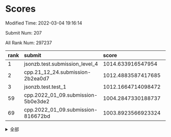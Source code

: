 # Scores

Modified Time: 2022-03-04 19:16:14

Submit Num: 207

All Rank Num: 297237

| rank |               submit               |       score        |       sigma        | pk_num |
| :--- | :--------------------------------- | :----------------- | :----------------- | :----- |
| 1    | jsonzb.test.submission_level_4     | 1014.633916547954  | 0.8526966553942098 | 5748   |
| 2    | cpp.21_12_24.submission-2b2ea0d7   | 1012.4883587417685 | 0.818306503052559  | 5746   |
| 3    | jsonzb.test.test_1                 | 1012.1664714098472 | 0.8060036979235603 | 5741   |
| 59   | cpp.2022_01_09.submission-5b0e3de2 | 1004.2847330188737 | 0.7124155645820776 | 5743   |
| 69   | cpp.2022_01_09.submission-816672bd | 1003.8923566923324 | 0.7140948073280414 | 5743   |


<details>
<summary>全部</summary>

| rank |                 submit                 |       score        |       sigma        | pk_num |
| :--- | :------------------------------------- | :----------------- | :----------------- | :----- |
| 1    | jsonzb.test.submission_level_4         | 1014.633916547954  | 0.8526966553942098 | 5748   |
| 2    | cpp.21_12_24.submission-2b2ea0d7       | 1012.4883587417685 | 0.818306503052559  | 5746   |
| 3    | jsonzb.test.test_1                     | 1012.1664714098472 | 0.8060036979235603 | 5741   |
| 4    | gobigger.level_3.submission_level_3_28 | 1011.6592419072101 | 0.780787000646409  | 5746   |
| 5    | gobigger.level_3.submission_level_3_27 | 1011.3398750171465 | 0.7775644471342973 | 5740   |
| 6    | gobigger.level_3.submission_level_3_44 | 1011.2632488694703 | 0.7707279228596974 | 5746   |
| 7    | gobigger.level_3.submission_level_3_29 | 1011.2488088494355 | 0.7773877363726078 | 5743   |
| 8    | gobigger.level_3.submission_level_3_4  | 1011.1361059225102 | 0.7753400933486181 | 5743   |
| 9    | gobigger.level_3.submission_level_3_35 | 1011.0594650391448 | 0.7998237907858176 | 5742   |
| 10   | gobigger.level_3.submission_level_3_10 | 1010.940892315295  | 0.7720115763082249 | 5743   |
| 11   | gobigger.level_3.submission_level_3_6  | 1010.7665608211482 | 0.7473671148474381 | 5745   |
| 12   | gobigger.level_3.submission_level_3_46 | 1010.7604282155228 | 0.7867867415164316 | 5740   |
| 13   | gobigger.level_3.submission_level_3_8  | 1010.6187509608908 | 0.7681253379612153 | 5745   |
| 14   | gobigger.level_3.submission_level_3_24 | 1010.5930181294053 | 0.7724647495492061 | 5745   |
| 15   | gobigger.level_3.submission_level_3_26 | 1010.5768282483998 | 0.7437302043134164 | 5745   |
| 16   | gobigger.level_3.submission_level_3_0  | 1010.5556613046634 | 0.7807083744390464 | 5744   |
| 17   | gobigger.level_3.submission_level_3_15 | 1010.5161851361041 | 0.7928990066312654 | 5741   |
| 18   | gobigger.level_3.submission_level_3_2  | 1010.4989931993613 | 0.7885325239981279 | 5745   |
| 19   | gobigger.level_3.submission_level_3_34 | 1010.4763731122013 | 0.7588639717073584 | 5751   |
| 20   | gobigger.level_3.submission_level_3_1  | 1010.4546611962204 | 0.7662701012353939 | 5747   |
| 21   | gobigger.level_3.submission_level_3_49 | 1010.215588882067  | 0.7666344125102249 | 5746   |
| 22   | gobigger.level_3.submission_level_3_3  | 1010.123555869588  | 0.7421966544936449 | 5741   |
| 23   | gobigger.level_3.submission_level_3_31 | 1010.015588738888  | 0.7644770902391396 | 5749   |
| 24   | gobigger.level_3.submission_level_3_21 | 1009.9985780844784 | 0.7466545090776676 | 5737   |
| 25   | gobigger.level_3.submission_level_3_38 | 1009.9638866479469 | 0.741832742650345  | 5743   |
| 26   | gobigger.level_3.submission_level_3_45 | 1009.9229736490432 | 0.7526865098858638 | 5747   |
| 27   | gobigger.level_3.submission_level_3_16 | 1009.8445819164116 | 0.7735186117648105 | 5744   |
| 28   | gobigger.level_3.submission_level_3_20 | 1009.7200031338456 | 0.7338406496399055 | 5744   |
| 29   | gobigger.level_3.submission_level_3_48 | 1009.6867298865391 | 0.7566860019892109 | 5741   |
| 30   | gobigger.level_3.submission_level_3_12 | 1009.6755847330388 | 0.7442816814943702 | 5744   |
| 31   | gobigger.level_3.submission_level_3_39 | 1009.6706191066422 | 0.769820960354003  | 5739   |
| 32   | gobigger.level_3.submission_level_3_7  | 1009.6697824044229 | 0.7480545133634721 | 5742   |
| 33   | gobigger.level_3.submission_level_3_32 | 1009.6676301196777 | 0.7452085931477453 | 5745   |
| 34   | gobigger.level_3.submission_level_3_36 | 1009.6482957539075 | 0.7529149808331895 | 5745   |
| 35   | gobigger.level_3.submission_level_3_13 | 1009.627284239695  | 0.7517601313261659 | 5747   |
| 36   | gobigger.level_3.submission_level_3_30 | 1009.5768108098907 | 0.7684381152277975 | 5745   |
| 37   | gobigger.level_3.submission_level_3_41 | 1009.5590692033288 | 0.743774132370836  | 5742   |
| 38   | gobigger.level_3.submission_level_3_14 | 1009.5233095663086 | 0.7595830775385725 | 5746   |
| 39   | gobigger.level_3.submission_level_3_47 | 1009.5025987649396 | 0.74165325707734   | 5745   |
| 40   | gobigger.level_3.submission_level_3_25 | 1009.4756722724728 | 0.7508119921654341 | 5741   |
| 41   | gobigger.level_3.submission_level_3_11 | 1009.4415505668966 | 0.7636434392956476 | 5743   |
| 42   | gobigger.level_3.submission_level_3_42 | 1009.3839214132407 | 0.7558907508490224 | 5748   |
| 43   | gobigger.level_3.submission_level_3_9  | 1009.3730279466769 | 0.7554213206049116 | 5743   |
| 44   | gobigger.level_3.submission_level_3_37 | 1009.2010143462518 | 0.7469343962199769 | 5743   |
| 45   | gobigger.level_3.submission_level_3_18 | 1009.1432186851594 | 0.7525469794997012 | 5742   |
| 46   | gobigger.level_3.submission_level_3_5  | 1009.1191556961288 | 0.741605579031524  | 5746   |
| 47   | gobigger.level_3.submission_level_3_43 | 1008.9688317333645 | 0.7529950453633095 | 5748   |
| 48   | gobigger.level_3.submission_level_3_17 | 1008.8250725605772 | 0.7411855279755613 | 5737   |
| 49   | gobigger.level_3.submission_level_3_33 | 1008.6240908552725 | 0.7583405439015037 | 5745   |
| 50   | gobigger.level_3.submission_level_3_22 | 1008.4362230774743 | 0.7388586645491148 | 5743   |
| 51   | gobigger.level_3.submission_level_3_40 | 1008.3738622139284 | 0.7470969352505    | 5742   |
| 52   | gobigger.level_3.submission_level_3_23 | 1008.1108318193609 | 0.732703099969862  | 5744   |
| 53   | gobigger.level_3.submission_level_3_19 | 1007.8704462440736 | 0.7451114809135255 | 5747   |
| 54   | gobigger.level_1.submission_level_1_47 | 1004.9050600332715 | 0.7343448232506326 | 5744   |
| 55   | gobigger.level_1.submission_level_1_0  | 1004.458962073373  | 0.7283604846548257 | 5743   |
| 56   | gobigger.level_1.submission_level_1_27 | 1004.3897655490739 | 0.7226246839111667 | 5745   |
| 57   | gobigger.level_1.submission_level_1_8  | 1004.3298177885437 | 0.7138179946930868 | 5742   |
| 58   | gobigger.level_1.submission_level_1_39 | 1004.2990966438442 | 0.7152419832466762 | 5742   |
| 59   | cpp.2022_01_09.submission-5b0e3de2     | 1004.2847330188737 | 0.7124155645820776 | 5743   |
| 60   | gobigger.level_1.submission_level_1_12 | 1004.2725098263423 | 0.7216820114089115 | 5744   |
| 61   | gobigger.level_1.submission_level_1_44 | 1004.2075669211675 | 0.7161597016622601 | 5743   |
| 62   | gobigger.level_1.submission_level_1_5  | 1004.1489040250226 | 0.7237586524293662 | 5743   |
| 63   | gobigger.level_1.submission_level_1_15 | 1004.143769254081  | 0.7148787679388892 | 5745   |
| 64   | gobigger.level_1.submission_level_1_49 | 1004.1096755421672 | 0.7410897058086158 | 5744   |
| 65   | gobigger.level_1.submission_level_1_21 | 1004.028433852427  | 0.7110546173586486 | 5748   |
| 66   | gobigger.level_1.submission_level_1_37 | 1004.0158517698186 | 0.7178237802931804 | 5744   |
| 67   | gobigger.level_1.submission_level_1_9  | 1003.923380119259  | 0.724456704912644  | 5741   |
| 68   | gobigger.level_1.submission_level_1_42 | 1003.900052059323  | 0.7236175832532388 | 5743   |
| 69   | cpp.2022_01_09.submission-816672bd     | 1003.8923566923324 | 0.7140948073280414 | 5743   |
| 70   | gobigger.level_1.submission_level_1_40 | 1003.7617088520132 | 0.7056769370547364 | 5745   |
| 71   | gobigger.level_1.submission_level_1_22 | 1003.7572008131042 | 0.7140486633542185 | 5743   |
| 72   | gobigger.level_1.submission_level_1_38 | 1003.7544792431488 | 0.72973445985696   | 5744   |
| 73   | gobigger.level_1.submission_level_1_34 | 1003.6786989421835 | 0.7214395073223221 | 5747   |
| 74   | gobigger.level_1.submission_level_1_1  | 1003.6116556361275 | 0.7162641738966397 | 5739   |
| 75   | gobigger.level_1.submission_level_1_6  | 1003.5418066265854 | 0.709251558381885  | 5747   |
| 76   | gobigger.level_1.submission_level_1_43 | 1003.5108837055391 | 0.7223109823356311 | 5745   |
| 77   | gobigger.level_1.submission_level_1_2  | 1003.4205531090281 | 0.7084488685439727 | 5749   |
| 78   | gobigger.level_1.submission_level_1_4  | 1003.4085119156631 | 0.7117841315410736 | 5744   |
| 79   | gobigger.level_1.submission_level_1_48 | 1003.3862687443994 | 0.7142250055479678 | 5743   |
| 80   | gobigger.level_1.submission_level_1_18 | 1003.3764653338285 | 0.7137546716877299 | 5749   |
| 81   | gobigger.level_1.submission_level_1_46 | 1003.3713511031762 | 0.7122698872921936 | 5742   |
| 82   | gobigger.level_1.submission_level_1_32 | 1003.3651076764985 | 0.7002076145580955 | 5738   |
| 83   | gobigger.level_1.submission_level_1_16 | 1003.3646969713473 | 0.7149476014652462 | 5745   |
| 84   | gobigger.level_1.submission_level_1_19 | 1003.3222263902298 | 0.7106113007585769 | 5743   |
| 85   | gobigger.level_1.submission_level_1_11 | 1003.3016348408865 | 0.6957895266946648 | 5746   |
| 86   | gobigger.level_1.submission_level_1_10 | 1003.2950887726281 | 0.724896179151152  | 5740   |
| 87   | gobigger.level_1.submission_level_1_29 | 1003.2856368442069 | 0.7102499755903927 | 5741   |
| 88   | gobigger.level_1.submission_level_1_14 | 1003.2754102612395 | 0.7264961500608601 | 5746   |
| 89   | gobigger.level_1.submission_level_1_20 | 1003.2689155860198 | 0.7170244800086493 | 5746   |
| 90   | gobigger.level_1.submission_level_1_24 | 1003.2665225296066 | 0.7144287537388321 | 5741   |
| 91   | gobigger.level_1.submission_level_1_13 | 1003.2556130024983 | 0.7182371908948529 | 5745   |
| 92   | gobigger.level_1.submission_level_1_3  | 1003.2340055832018 | 0.7246214908546104 | 5743   |
| 93   | gobigger.level_1.submission_level_1_25 | 1003.2315245350628 | 0.7254868654547271 | 5746   |
| 94   | gobigger.level_1.submission_level_1_35 | 1003.2184981735727 | 0.7197072389251347 | 5742   |
| 95   | gobigger.level_1.submission_level_1_28 | 1003.0915389015848 | 0.7101605118999422 | 5742   |
| 96   | gobigger.level_1.submission_level_1_33 | 1003.0780642853715 | 0.7178978001396245 | 5740   |
| 97   | gobigger.level_1.submission_level_1_31 | 1002.91139507714   | 0.7174441272202524 | 5738   |
| 98   | gobigger.level_1.submission_level_1_36 | 1002.6169470171884 | 0.7105628569842498 | 5746   |
| 99   | gobigger.level_1.submission_level_1_45 | 1002.4605311516261 | 0.7126317100510702 | 5743   |
| 100  | gobigger.level_1.submission_level_1_30 | 1002.3558483177004 | 0.7155272539182739 | 5745   |
| 101  | gobigger.level_1.submission_level_1_26 | 1002.2397020914015 | 0.7092990410426064 | 5743   |
| 102  | gobigger.level_1.submission_level_1_7  | 1002.1010436787369 | 0.7033230589267923 | 5745   |
| 103  | gobigger.level_1.submission_level_1_23 | 1001.7933820862524 | 0.7101350939550294 | 5742   |
| 104  | gobigger.level_1.submission_level_1_41 | 1001.6248699864901 | 0.7066302928884416 | 5741   |
| 105  | gobigger.level_1.submission_level_1_17 | 1001.4177987982561 | 0.7098037153862125 | 5746   |
| 106  | gobigger.random.submission_random_45   | 997.8787681122577  | 0.7024938957210768 | 5744   |
| 107  | gobigger.random.submission_random_19   | 997.5164070091273  | 0.7114706830217434 | 5744   |
| 108  | gobigger.random.submission_random_33   | 997.4702197586855  | 0.6986170626233122 | 5748   |
| 109  | gobigger.random.submission_random_30   | 997.0825079296188  | 0.7037192379766749 | 5740   |
| 110  | gobigger.random.submission_random_5    | 997.0630408368858  | 0.7129112137760373 | 5744   |
| 111  | gobigger.random.submission_random_29   | 997.0318158682956  | 0.7086414102872048 | 5751   |
| 112  | gobigger.random.submission_random_16   | 996.6875779318652  | 0.7110110672944858 | 5745   |
| 113  | gobigger.random.submission_random_48   | 996.6086542438804  | 0.7084901367725708 | 5744   |
| 114  | gobigger.random.submission_random_21   | 996.5976815207172  | 0.7109162793504388 | 5743   |
| 115  | gobigger.random.submission_random_37   | 996.5265058603186  | 0.706386337691529  | 5743   |
| 116  | gobigger.random.submission_random_9    | 996.4556001469298  | 0.7161982549861927 | 5743   |
| 117  | gobigger.random.submission_random_20   | 996.4197671522201  | 0.7069716317436758 | 5748   |
| 118  | gobigger.random.submission_random_6    | 996.3469259589285  | 0.7036897351532336 | 5745   |
| 119  | gobigger.random.submission_random_44   | 996.310889143592   | 0.7171414268060301 | 5744   |
| 120  | gobigger.random.submission_random_7    | 996.2911236080126  | 0.7099785674043407 | 5746   |
| 121  | gobigger.random.submission_random_2    | 996.2777221655467  | 0.7100548317673677 | 5745   |
| 122  | gobigger.random.submission_random_35   | 996.2752945909265  | 0.7128876545438502 | 5741   |
| 123  | gobigger.random.submission_random_15   | 996.2309354725325  | 0.7076547642532979 | 5746   |
| 124  | gobigger.random.submission_random_47   | 996.2116864487792  | 0.7063001300739286 | 5748   |
| 125  | gobigger.random.submission_random_23   | 996.1875645448737  | 0.7118625907396531 | 5743   |
| 126  | gobigger.random.submission_random_38   | 996.1569098995762  | 0.7193487198549329 | 5744   |
| 127  | gobigger.random.submission_random_28   | 996.1508870857268  | 0.7029997087732561 | 5739   |
| 128  | gobigger.random.submission_random_32   | 996.1066509406594  | 0.7288477972085625 | 5744   |
| 129  | gobigger.random.submission_random_17   | 996.064400237645   | 0.7166413791523716 | 5741   |
| 130  | gobigger.random.submission_random_8    | 995.993416945546   | 0.721119798940293  | 5743   |
| 131  | gobigger.random.submission_random_14   | 995.9884218871294  | 0.709085468902009  | 5744   |
| 132  | gobigger.random.submission_random_24   | 995.9493331623662  | 0.7072972900841475 | 5736   |
| 133  | gobigger.random.submission_random_26   | 995.9287839895734  | 0.7172356099615828 | 5744   |
| 134  | gobigger.random.submission_random_27   | 995.921099277054   | 0.7150507418585119 | 5741   |
| 135  | gobigger.random.submission_random_31   | 995.8967853196368  | 0.7059895740805151 | 5743   |
| 136  | gobigger.random.submission_random_43   | 995.8552806125374  | 0.7223879996353509 | 5746   |
| 137  | gobigger.random.submission_random_12   | 995.7620275807611  | 0.7195513157323096 | 5741   |
| 138  | gobigger.random.submission_random_42   | 995.7558833679241  | 0.7114162804609006 | 5749   |
| 139  | gobigger.random.submission_random_36   | 995.6570964986505  | 0.7184188232428217 | 5743   |
| 140  | gobigger.random.submission_random_1    | 995.5407836178314  | 0.7147007912031939 | 5744   |
| 141  | gobigger.random.submission_random_3    | 995.48759931981    | 0.6939102178313313 | 5746   |
| 142  | gobigger.random.submission_random_18   | 995.4777392928603  | 0.716763593073212  | 5742   |
| 143  | gobigger.random.submission_random_49   | 995.4066064618419  | 0.7149736653385053 | 5739   |
| 144  | gobigger.random.submission_random_11   | 995.3945912957729  | 0.7224988562190711 | 5739   |
| 145  | gobigger.random.submission_random_10   | 995.3708839509799  | 0.7123609638103009 | 5746   |
| 146  | gobigger.random.submission_random_46   | 995.2936993605625  | 0.7140434579061782 | 5745   |
| 147  | gobigger.random.submission_random_13   | 995.2311216808745  | 0.7276863655016137 | 5747   |
| 148  | gobigger.random.submission_random_22   | 995.2269892408249  | 0.7247570373978404 | 5747   |
| 149  | gobigger.random.submission_random_41   | 995.1845723773256  | 0.7152750914131794 | 5740   |
| 150  | gobigger.random.submission_random_39   | 995.176013379536   | 0.7152534104487479 | 5746   |
| 151  | gobigger.random.submission_random_34   | 995.0576003614256  | 0.725079294066147  | 5740   |
| 152  | gobigger.random.submission_random_4    | 995.0373952313597  | 0.721585112467336  | 5743   |
| 153  | gobigger.random.submission_random_25   | 994.8941346055781  | 0.715052986427624  | 5750   |
| 154  | gobigger.random.submission_random_0    | 994.7338993601331  | 0.7225542613547211 | 5743   |
| 155  | gobigger.level_2.submission_level_2_39 | 994.7204596835605  | 0.7309907730679112 | 5746   |
| 156  | gobigger.level_2.submission_level_2_23 | 994.3933536704635  | 0.7188980360881438 | 5745   |
| 157  | gobigger.level_2.submission_level_2_14 | 994.3225807925846  | 0.7191908288002904 | 5742   |
| 158  | gobigger.random.submission_random_40   | 994.1638177345252  | 0.7150216031466211 | 5746   |
| 159  | gobigger.level_2.submission_level_2_28 | 993.639801223      | 0.7417145409175981 | 5738   |
| 160  | gobigger.level_2.submission_level_2_48 | 993.5840595240602  | 0.7521588709345942 | 5742   |
| 161  | gobigger.level_2.submission_level_2_38 | 993.3053443394817  | 0.7262590660182496 | 5743   |
| 162  | gobigger.level_2.submission_level_2_40 | 993.1424632302253  | 0.7266306002946348 | 5746   |
| 163  | gobigger.level_2.submission_level_2_1  | 992.9508222727059  | 0.7276936612408726 | 5745   |
| 164  | gobigger.level_2.submission_level_2_17 | 992.9191804980973  | 0.7534438776175459 | 5745   |
| 165  | gobigger.level_2.submission_level_2_36 | 992.819575240668   | 0.7478806042018172 | 5741   |
| 166  | gobigger.level_2.submission_level_2_21 | 992.7925628028662  | 0.7479312262128335 | 5746   |
| 167  | gobigger.level_2.submission_level_2_33 | 992.7654750817386  | 0.7524243703543891 | 5744   |
| 168  | gobigger.level_2.submission_level_2_41 | 992.7273244568736  | 0.7382944768098492 | 5746   |
| 169  | gobigger.level_2.submission_level_2_12 | 992.6851958537598  | 0.7427400787975581 | 5739   |
| 170  | gobigger.level_2.submission_level_2_19 | 992.6277457608084  | 0.7475151496653292 | 5745   |
| 171  | gobigger.level_2.submission_level_2_18 | 992.6131482549652  | 0.734861434489299  | 5743   |
| 172  | gobigger.level_2.submission_level_2_11 | 992.6086161514554  | 0.7197196489950406 | 5742   |
| 173  | gobigger.level_2.submission_level_2_44 | 992.5728185455715  | 0.7520699004955556 | 5741   |
| 174  | gobigger.level_2.submission_level_2_6  | 992.4680050074871  | 0.7359018664427132 | 5745   |
| 175  | gobigger.level_2.submission_level_2_49 | 992.3315058238929  | 0.7435857058065112 | 5743   |
| 176  | gobigger.level_2.submission_level_2_16 | 992.3218945359748  | 0.7522068452237225 | 5741   |
| 177  | gobigger.level_2.submission_level_2_24 | 992.2802502315209  | 0.7410314019799943 | 5742   |
| 178  | gobigger.level_2.submission_level_2_5  | 992.18114278639    | 0.7745171517110746 | 5743   |
| 179  | gobigger.level_2.submission_level_2_20 | 992.1197877614209  | 0.727747860468361  | 5747   |
| 180  | gobigger.level_2.submission_level_2_4  | 992.021030773919   | 0.7338951842228689 | 5745   |
| 181  | gobigger.level_2.submission_level_2_13 | 991.9737838951621  | 0.7507415837750078 | 5744   |
| 182  | gobigger.level_2.submission_level_2_27 | 991.9412200635143  | 0.729112566007349  | 5739   |
| 183  | gobigger.level_2.submission_level_2_34 | 991.8092406903006  | 0.756110750079815  | 5746   |
| 184  | gobigger.level_2.submission_level_2_9  | 991.7813885032675  | 0.7512987759101508 | 5745   |
| 185  | gobigger.level_2.submission_level_2_31 | 991.7812947309286  | 0.7292371217030961 | 5740   |
| 186  | gobigger.level_2.submission_level_2_22 | 991.7187195327859  | 0.7470787027812746 | 5742   |
| 187  | gobigger.level_2.submission_level_2_0  | 991.6794030728798  | 0.7353240109847127 | 5745   |
| 188  | gobigger.level_2.submission_level_2_45 | 991.4892965279922  | 0.7555960191291992 | 5744   |
| 189  | gobigger.level_2.submission_level_2_43 | 991.4403516168404  | 0.7723340553600634 | 5738   |
| 190  | gobigger.level_2.submission_level_2_46 | 991.4323325646748  | 0.7516058147765347 | 5743   |
| 191  | gobigger.level_2.submission_level_2_10 | 991.3080299765927  | 0.7695158829782829 | 5747   |
| 192  | gobigger.level_2.submission_level_2_30 | 991.2572822588075  | 0.7549500166530797 | 5743   |
| 193  | gobigger.level_2.submission_level_2_29 | 991.199226041974   | 0.7492825942033782 | 5745   |
| 194  | gobigger.level_2.submission_level_2_7  | 991.1843222381248  | 0.7535671518591559 | 5744   |
| 195  | gobigger.level_2.submission_level_2_25 | 991.0419132780969  | 0.7606329841665193 | 5739   |
| 196  | gobigger.level_2.submission_level_2_37 | 991.0349304827902  | 0.7395420130937047 | 5745   |
| 197  | gobigger.level_2.submission_level_2_26 | 990.9742505199065  | 0.7752477607916894 | 5747   |
| 198  | gobigger.level_2.submission_level_2_32 | 990.6685732796706  | 0.755757795078916  | 5741   |
| 199  | gobigger.level_2.submission_level_2_35 | 990.6041147506292  | 0.7500240719541573 | 5742   |
| 200  | gobigger.level_2.submission_level_2_2  | 990.5909998783015  | 0.7550798441815681 | 5746   |
| 201  | gobigger.level_2.submission_level_2_47 | 990.449371081057   | 0.7499310754017047 | 5740   |
| 202  | gobigger.level_2.submission_level_2_42 | 990.3353771031873  | 0.7630816594817217 | 5745   |
| 203  | gobigger.level_2.submission_level_2_3  | 990.1460964449631  | 0.7757375333072586 | 5745   |
| 204  | gobigger.level_2.submission_level_2_8  | 989.9982790462403  | 0.7612246599718507 | 5748   |
| 205  | gobigger.level_2.submission_level_2_15 | 989.9072104712945  | 0.7775085532491307 | 5745   |
| 206  | gobigger.none.submission_none_0        | 979.430603360469   | 1.1439444346423941 | 5745   |
| 207  | gobigger.none.submission_none_1        | 976.128762490327   | 1.5318089056497037 | 5740   |

</details>